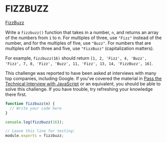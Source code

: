 # FIZZBUZZ

[FizzBuzz](https://www.codecademy.com/code-challenges/code-challenge-fizzbuzz-javascript)

Write a ```fizzbuzz()``` function that takes in a number, ```n```, and returns an array of the numbers from ```1``` to n. For multiples of three, use ```"Fizz"``` instead of the number, and for the multiples of five, use ```"Buzz"```. For numbers that are multiples of both three and five, use ```"FizzBuzz"``` (capitalization matters).

For example, ```fizzbuzz(16)``` should return ```[1, 2, 'Fizz', 4, 'Buzz', 'Fizz', 7, 8, 'Fizz', 'Buzz', 11, 'Fizz', 13, 14, 'FizzBuzz', 16]```.

This challenge was reported to have been asked at interviews with many top companies, including Google. If you’ve covered the material in [Pass the Technical Interview with JavaScript](https://www.codecademy.com/learn/paths/pass-the-technical-interview-with-javascript) or an equivalent, you should be able to solve this challenge. If you have trouble, try refreshing your knowledge there first.

```Javascript
function fizzbuzz(n) {
  // Write your code here
}

console.log(fizzbuzz(16));

// Leave this line for testing:
module.exports = fizzbuzz;
```